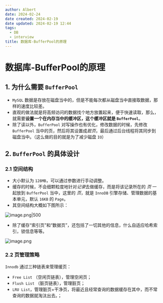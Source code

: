 ```yaml
---
author: Albert
date: 2024-02-24
date created: 2024-02-19
date updated: 2024-02-19 12:44
tags:
  - DB
  - interview
title: 数据库-BufferPool的原理
---
```


# 数据库-BufferPool的原理

## 1. 为什么需要 `BufferPool`

- `MySQL` 数据是存放在磁盘当中的，但是不能每次都从磁盘当中直接取数据，那样的速度比较差。
- 直观的做法就是将高频访问的数据找个地方放置起来，便于快速读取，那么，就需要**设置一个在内存当中的缓冲区，这个缓冲区就是 `BufferPool`**。
- 除了读以外，`BufferPool` 对写操作也有优化，修改数据的时候，先修改 `BufferPool` 当中的页，然后将其设置成*脏页*，最后通过后台线程将其同步到磁盘当中。（这么做的目的就是为了减少磁盘 `IO`）

## 2. `BufferPool` 的具体设计

### 2.1 空间结构

- 大小默认为 `128MB`，可以通过参数进行手动调整。
- 缓存的时候，不会细颗粒度地针对*记录*去做缓存，而是将该记录所在的 *页* 一起放到 `BufferPool` 当中，这里的 *页*，就是 `InnoDB` 引擎存储、管理数据的基本单元，默认 `16KB` 的 `Page`。
- 其空间结构大概如下图所示：

![image.png|500](https://img-20221128.oss-cn-shanghai.aliyuncs.com/img-2023-05/20240224165420.png)

- 除了缓存“索引页”和“数据页”，还包括了一切其他的信息，什么自适应哈希索引，锁信息等等。

![image.png](https://img-20221128.oss-cn-shanghai.aliyuncs.com/img-2023-05/20240224165459.png)

### 2.2 页管理策略

`Innodb` 通过三种链表来管理缓页：
- `Free List` （空闲页链表），管理空闲页；
- `Flush List` （脏页链表），管理脏页；
- `LRU List`，管理脏页+干净页，将最近且经常查询的数据缓存在其中，而不常查询的数据就淘汰出去。；

